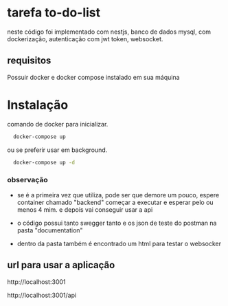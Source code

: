 
# tarefa to-do-list

neste código foi implementado com nestjs, banco de dados mysql, com dockerização, autenticação com jwt token, websocket.

## requisitos
Possuir docker e docker compose instalado em sua máquina


# Instalação

comando de docker para inicializar.

```bash
  docker-compose up 
```
ou se preferir usar em background.
```bash
  docker-compose up -d
```
### observação 
- se é a primeira vez que utiliza, pode ser que demore um pouco, espere container chamado "backend" começar a executar e esperar pelo ou menos 4 mim. e depois vai conseguir usar a api

- o código possui tanto swegger tanto e os json de teste do postman na pasta "documentation"

- dentro da pasta também é encontrado um html para testar o websocker

## url para usar a aplicação

http://localhost:3001

http://localhost:3001/api
